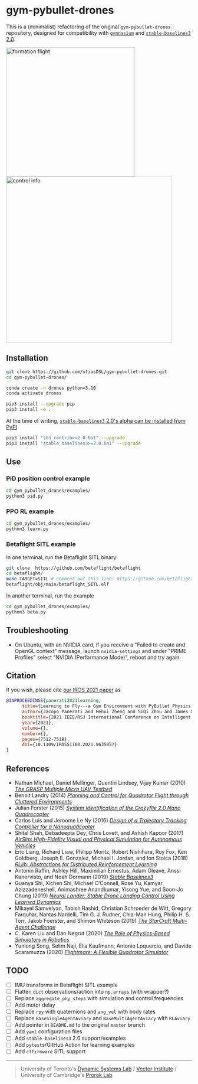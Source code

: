 # gym-pybullet-drones

This is a (minimalist) refactoring of the original `gym-pybullet-drones` repository, designed for compatibility with [`gymnasium`](https://github.com/Farama-Foundation/Gymnasium) and [`stable-baselines3` 2.0](https://github.com/DLR-RM/stable-baselines3/pull/1327).

<img src="files/readme_images/helix.gif" alt="formation flight" width="350"> <img src="files/readme_images/helix.png" alt="control info" width="450">

## Installation

```sh
git clone https://github.com/utiasDSL/gym-pybullet-drones.git
cd gym-pybullet-drones/

conda create -n drones python=3.10
conda activate drones

pip3 install --upgrade pip
pip3 install -e .
```

At the time of writing, [`stable-baselines3` 2.0's alpha can be installed from PyPI](https://github.com/DLR-RM/stable-baselines3/pull/1327)

```sh
pip3 install "sb3_contrib>=2.0.0a1" --upgrade
pip3 install "stable_baselines3>=2.0.0a1" --upgrade
```

## Use

### PID position control example

```sh
cd gym_pybullet_drones/examples/
python3 pid.py
```

### PPO RL example

```sh
cd gym_pybullet_drones/examples/
python3 learn.py
```

### Betaflight SITL example

In one terminal, run the Betaflight SITL binary

```sh
git clone  https://github.com/betaflight/betaflight
cd betaflight/
make TARGET=SITL # comment out this line: https://github.com/betaflight/betaflight/blob/c41b458e5891205da50465caeec0c1aa83beeb0c/src/main/main.c#L52
betaflight/obj/main/betaflight_SITL.elf
```

In another terminal, run the example

```sh
cd gym_pybullet_drones/examples/
python3 beta.py
```

## Troubleshooting

- On Ubuntu, with an NVIDIA card, if you receive a "Failed to create and OpenGL context" message, launch `nvidia-settings` and under "PRIME Profiles" select "NVIDIA (Performance Mode)", reboot and try again.

## Citation

If you wish, please cite [our IROS 2021 paper](https://arxiv.org/abs/2103.02142) as

```bibtex
@INPROCEEDINGS{panerati2021learning,
      title={Learning to Fly---a Gym Environment with PyBullet Physics for Reinforcement Learning of Multi-agent Quadcopter Control}, 
      author={Jacopo Panerati and Hehui Zheng and SiQi Zhou and James Xu and Amanda Prorok and Angela P. Schoellig},
      booktitle={2021 IEEE/RSJ International Conference on Intelligent Robots and Systems (IROS)},
      year={2021},
      volume={},
      number={},
      pages={7512-7519},
      doi={10.1109/IROS51168.2021.9635857}
}
```

## References

- Nathan Michael, Daniel Mellinger, Quentin Lindsey, Vijay Kumar (2010) [*The GRASP Multiple Micro UAV Testbed*](http://citeseerx.ist.psu.edu/viewdoc/download?doi=10.1.1.169.1687&rep=rep1&type=pdf)
- Benoit Landry (2014) [*Planning and Control for Quadrotor Flight through Cluttered Environments*](http://groups.csail.mit.edu/robotics-center/public_papers/Landry15)
- Julian Forster (2015) [*System Identification of the Crazyflie 2.0 Nano Quadrocopter*](http://mikehamer.info/assets/papers/Crazyflie%20Modelling.pdf)
- Carlos Luis and Jeroome Le Ny (2016) [*Design of a Trajectory Tracking Controller for a Nanoquadcopter*](https://arxiv.org/pdf/1608.05786.pdf)
- Shital Shah, Debadeepta Dey, Chris Lovett, and Ashish Kapoor (2017) [*AirSim: High-Fidelity Visual and Physical Simulation for Autonomous Vehicles*](https://arxiv.org/pdf/1705.05065.pdf)
- Eric Liang, Richard Liaw, Philipp Moritz, Robert Nishihara, Roy Fox, Ken Goldberg, Joseph E. Gonzalez, Michael I. Jordan, and Ion Stoica (2018) [*RLlib: Abstractions for Distributed Reinforcement Learning*](https://arxiv.org/pdf/1712.09381.pdf)
- Antonin Raffin, Ashley Hill, Maximilian Ernestus, Adam Gleave, Anssi Kanervisto, and Noah Dormann (2019) [*Stable Baselines3*](https://github.com/DLR-RM/stable-baselines3)
- Guanya Shi, Xichen Shi, Michael O’Connell, Rose Yu, Kamyar Azizzadenesheli, Animashree Anandkumar, Yisong Yue, and Soon-Jo Chung (2019)
[*Neural Lander: Stable Drone Landing Control Using Learned Dynamics*](https://arxiv.org/pdf/1811.08027.pdf)
- Mikayel Samvelyan, Tabish Rashid, Christian Schroeder de Witt, Gregory Farquhar, Nantas Nardelli, Tim G. J. Rudner, Chia-Man Hung, Philip H. S. Torr, Jakob Foerster, and Shimon Whiteson (2019) [*The StarCraft Multi-Agent Challenge*](https://arxiv.org/pdf/1902.04043.pdf)
- C. Karen Liu and Dan Negrut (2020) [*The Role of Physics-Based Simulators in Robotics*](https://www.annualreviews.org/doi/pdf/10.1146/annurev-control-072220-093055)
- Yunlong Song, Selim Naji, Elia Kaufmann, Antonio Loquercio, and Davide Scaramuzza (2020) [*Flightmare: A Flexible Quadrotor Simulator*](https://arxiv.org/pdf/2009.00563.pdf)

## TODO

- [ ] IMU transforms in Betaflight SITL example
- [ ] Flatten `dict` observations/action into `np.array`s (with wrapper?)
- [ ] Replace `aggregate_phy_steps` with simulation and control frequencies
- [ ] Add motor delay
- [ ] Replace `rpy` with quaternions and `ang_vel` with body rates
- [ ] Replace `BaseSingleAgentAviary` and `BaseMultiAgentAviary` with `RLAviary`
- [ ] Add pointer in `README.md` to the original `master` branch
- [ ] Add `yaml` configuration files
- [ ] Add `stable-baselines3` 2.0 support/examples
- [ ] Add `pytest`s/GitHub Action for learning examples
- [ ] Add `cffirmware` SITL support

-----
> University of Toronto's [Dynamic Systems Lab](https://github.com/utiasDSL) / [Vector Institute](https://github.com/VectorInstitute) / University of Cambridge's [Prorok Lab](https://github.com/proroklab)
